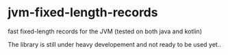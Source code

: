 # jvm-fixed-length-records
fast fixed-length records for the JVM (tested on both java and kotlin)

The library is still under heavy developement and not ready to be used yet.. 
